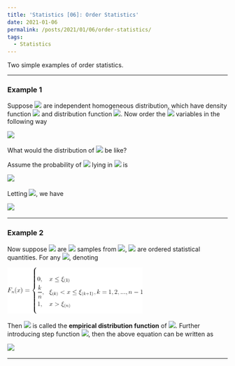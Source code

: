 ```yaml
---
title: 'Statistics [06]: Order Statistics'
date: 2021-01-06
permalink: /posts/2021/01/06/order-statistics/
tags:
  - Statistics
---
```


Two simple examples of order statistics.

---
### Example 1
Suppose <img src="https://render.githubusercontent.com/render/math?math=X_1, X_2, ..., X_n"> are independent homogeneous distribution, which have density function <img src="https://render.githubusercontent.com/render/math?math=p(x)"> and distribution function <img src="https://render.githubusercontent.com/render/math?math=F(x)">. Now order the <img src="https://render.githubusercontent.com/render/math?math=n"> variables in the following way
  
<img src="https://render.githubusercontent.com/render/math?math=X_{(1)}\leq X_{(2)}\leq ... \leq X_{(n)}">
  
What would the distribution of <img src="https://render.githubusercontent.com/render/math?math=X_{(k)}"> be like? 
  
Assume the probability of <img src="https://render.githubusercontent.com/render/math?math=X_{(k)}"> lying in <img src="https://render.githubusercontent.com/render/math?math=[x, x%2B\Delta x]"> is 
  
<img src="https://render.githubusercontent.com/render/math?math=F_k(x%2B\Delta x) - F_k(x) = \dfrac{n!}{(k-1)!(n-k)!}[F(x)]^{k-1}[F(x%2B\Delta x)-F(x)][1 - F(x%2B\Delta x)]^{n-k}">
  
Letting <img src="https://render.githubusercontent.com/render/math?math=\Delta x\rightarrow 0">, we have 
  
<img src="https://render.githubusercontent.com/render/math?math=p_k(x) = \dfrac{n!}{(k-1)!(n-k)!}[F(x)]^{k-1}p_x(k)[1 - F(x)]^{n-k}">


---
### Example 2
Now suppose <img src="https://render.githubusercontent.com/render/math?math=\xi_1, \xi_2, ..., \xi_n"> are <img src="https://render.githubusercontent.com/render/math?math=n"> samples from <img src="https://render.githubusercontent.com/render/math?math=\xi">, <img src="https://render.githubusercontent.com/render/math?math=\xi_{(1)}, \xi_{(2)}, ..., \xi_{(n)}"> are ordered statistical quantities. For any <img src="https://render.githubusercontent.com/render/math?math=x">, denoting

<img src="/images/statistics/order1.png" width="310"/>

Then <img src="https://render.githubusercontent.com/render/math?math=F_n(x)"> is called the __empirical distribution function__ of <img src="https://render.githubusercontent.com/render/math?math=\xi">. Further introducing step function <img src="https://render.githubusercontent.com/render/math?math=\mu(x)">, then the above equation can be written as

<img src="https://render.githubusercontent.com/render/math?math=F_n(x) = {\displaystyle \dfrac{1}{n}\sum_{k=1}^n\mu(x-\xi_k)},\ \ x\in R">

 ---
 
 
